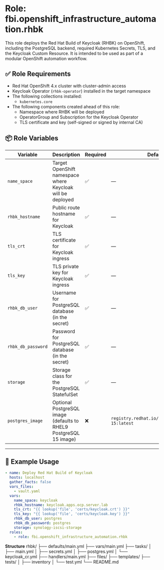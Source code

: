 # Role: fbi.openshift_infrastructure_automation.rhbk

This role deploys the Red Hat Build of Keycloak (RHBK) on OpenShift, including the PostgreSQL backend, required Kubernetes Secrets, TLS, and the Keycloak Custom Resource. It is intended to be used as part of a modular OpenShift automation workflow.

## ✅ Role Requirements

- Red Hat OpenShift 4.x cluster with cluster-admin access
- Keycloak Operator (`rhbk-operator`) installed in the target namespace
- The following collections installed:
  - `kubernetes.core`
- The following components created ahead of this role:
  - Namespace where RHBK will be deployed
  - OperatorGroup and Subscription for the Keycloak Operator
  - TLS certificate and key (self-signed or signed by internal CA)

## 📦 Role Variables

| Variable             | Description                                                        | Required | Default |
|----------------------|--------------------------------------------------------------------|----------|---------|
| `name_space`         | Target OpenShift namespace where Keycloak will be deployed         | ✅       | —       |
| `rhbk_hostname`      | Public route hostname for Keycloak                                 | ✅       | —       |
| `tls_crt`            | TLS certificate for Keycloak ingress                               | ✅       | —       |
| `tls_key`            | TLS private key for Keycloak ingress                               | ✅       | —       |
| `rhbk_db_user`       | Username for PostgreSQL database (in the secret)                   | ✅       | —       |
| `rhbk_db_password`   | Password for PostgreSQL database (in the secret)                   | ✅       | —       |
| `storage`            | Storage class for the PostgreSQL StatefulSet                       | ✅       | —       |
| `postgres_image`     | Optional PostgreSQL image (defaults to RHEL9 PostgreSQL 15 image)  | ❌       | `registry.redhat.io/rhel9/postgresql-15:latest` |

---

## 📘 Example Usage

```yaml
- name: Deploy Red Hat Build of Keycloak
  hosts: localhost
  gather_facts: false
  vars_files:
    - vault.yaml
  vars:
    name_space: keycloak
    rhbk_hostname: keycloak.apps.ocp.server.lab
    tls_crt: "{{ lookup('file', 'certs/keycloak.crt') }}"
    tls_key: "{{ lookup('file', 'certs/keycloak.key') }}"
    rhbk_db_user: postgres
    rhbk_db_password: postgres
    storage: synology-iscsi-storage
  roles:
    - role: fbi.openshift_infrastructure_automation.rhbk

```

**Structure**
rhbk/
├── defaults/main.yml
├── vars/main.yml
├── tasks/
│   ├── main.yml
│   ├── secrets.yml
│   ├── postgres.yml
│   └── keycloak_cr.yml
├── handlers/main.yml
├── files/
├── templates/
├── tests/
│   ├── inventory
│   └── test.yml
└── README.md